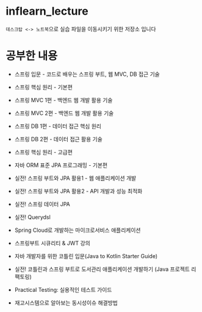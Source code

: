 # inflearn_lecture

`데스크탑 <-> 노트북`으로 실습 파일을 이동시키기 위한 저장소 입니다

# 공부한 내용

- 스프링 입문 - 코드로 배우는 스프링 부트, 웹 MVC, DB 접근 기술

- 스프링 핵심 원리 - 기본편

- 스프링 MVC 1편 - 백엔드 웹 개발 활용 기술

- 스프링 MVC 2편 - 백엔드 웹 개발 활용 기술

- 스프링 DB 1편 - 데이터 접근 핵심 원리

- 스프링 DB 2편 - 데이터 접근 활용 기술

- 스프링 핵심 원리 - 고급편

- 자바 ORM 표준 JPA 프로그래밍 - 기본편

- 실전! 스프링 부트와 JPA 활용1 - 웹 애플리케이션 개발

- 실전! 스프링 부트와 JPA 활용2 - API 개발과 성능 최적화

- 실전! 스프링 데이터 JPA

- 실전! Querydsl

- Spring Cloud로 개발하는 마이크로서비스 애플리케이션

- 스프링부트 시큐리티 & JWT 강의

- 자바 개발자를 위한 코틀린 입문(Java to Kotlin Starter Guide)

- 실전! 코틀린과 스프링 부트로 도서관리 애플리케이션 개발하기 (Java 프로젝트 리팩토링)

- Practical Testing: 실용적인 테스트 가이드

- 재고시스템으로 알아보는 동시성이슈 해결방법
